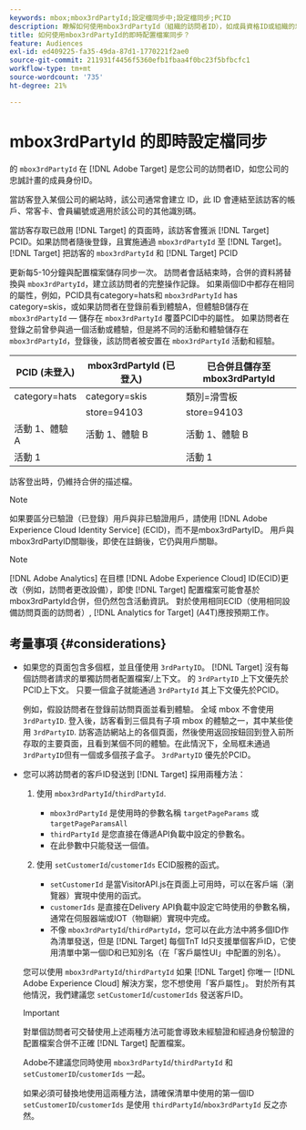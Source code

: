 ```yaml
---
keywords: mbox;mbox3rdPartyId;設定檔同步中;設定檔同步;PCID
description: 瞭解如何使用mbox3rdPartyId（組織的訪問者ID），如成員資格ID或組織的忠誠計畫。
title: 如何使用mbox3rdPartyId的即時配置檔案同步？
feature: Audiences
exl-id: ed409225-fa35-49da-87d1-1770221f2ae0
source-git-commit: 211931f4456f5360efb1fbaa4f0bc23f5bfbcfc1
workflow-type: tm+mt
source-wordcount: '735'
ht-degree: 21%

---
```


# mbox3rdPartyId 的即時設定檔同步

的 `mbox3rdPartyId` 在 [!DNL Adobe Target] 是您公司的訪問者ID，如您公司的忠誠計畫的成員身份ID。

當訪客登入某個公司的網站時，該公司通常會建立 ID，此 ID 會連結至該訪客的帳戶、常客卡、會員編號或適用於該公司的其他識別碼。

當訪客存取已啟用 [!DNL Target] 的頁面時，該訪客會獲派 [!DNL Target] PCID。如果訪問者隨後登錄，且實施通過 `mbox3rdPartyId` 至 [!DNL Target]。 [!DNL Target] 把訪客的 `mbox3rdPartyId` 和 [!DNL Target] PCID

更新每5-10分鐘與配置檔案儲存同步一次。 訪問者會話結束時，合併的資料將替換與 `mbox3rdPartyId`，建立該訪問者的完整操作記錄。 如果兩個ID中都存在相同的屬性，例如，PCID具有category=hats和 `mbox3rdPartyId` has category=skis，或如果訪問者在登錄前看到體驗A，但體驗B儲存在 `mbox3rdPartyId` — 儲存在 `mbox3rdPartyId` 覆蓋PCID中的屬性。 如果訪問者在登錄之前曾參與過一個活動或體驗，但是將不同的活動和體驗儲存在 `mbox3rdPartyId`，登錄後，該訪問者被安置在 `mbox3rdPartyId` 活動和經驗。

| PCID (未登入) | mbox3rdPartyId (已登入) | 已合併且儲存至 mbox3rdPartyId |
|---|---|---|
| category=hats | category=skis | 類別=滑雪板 |
|  | store=94103 | store=94103 |
| 活動 1、體驗 A | 活動 1、體驗 B | 活動 1、體驗 B |
| 活動 1 |  | 活動 1 |

訪客登出時，仍維持合併的描述檔。

>[!NOTE]
>
>如果要區分已驗證（已登錄）用戶與非已驗證用戶，請使用 [!DNL Adobe Experience Cloud Identity Service] (ECID)，而不是mbox3rdPartyID。 用戶與mbox3rdPartyID關聯後，即使在註銷後，它仍與用戶關聯。

>[!NOTE]
>
>[!DNL Adobe Analytics] 在目標 [!DNL Adobe Experience Cloud] ID(ECID)更改（例如，訪問者更改設備），即使 [!DNL Target] 配置檔案可能會基於mbox3rdPartyId合併，但仍然包含活動資訊。 對於使用相同ECID（使用相同設備訪問頁面的訪問者）, [!DNL Analytics for Target] (A4T)應按預期工作。

## 考量事項 {#considerations}

* 如果您的頁面包含多個框，並且僅使用 `3rdPartyID`。 [!DNL Target] 沒有每個訪問者請求的單獨訪問者配置檔案/上下文。 的 `3rdPartyID` 上下文優先於PCID上下文。 只要一個盒子就能通過 `3rdPartyId` 其上下文優先於PCID。

   例如，假設訪問者在登錄前訪問頁面並看到體驗。 全域 mbox 不會使用 `3rdPartyID`. 登入後，訪客看到三個具有子項 mbox 的體驗之一，其中某些使用 `3rdPartyID`. 訪客造訪網站上的各個頁面，然後使用返回按鈕回到登入前所存取的主要頁面，且看到某個不同的體驗。在此情況下，全局框未通過 `3rdPartyID`但有一個或多個孩子盒子。 `3rdPartyID` 優先於PCID。

* 您可以將訪問者的客戶ID發送到 [!DNL Target] 採用兩種方法：

   1. 使用 `mbox3rdPartyId`/`thirdPartyId`.

      * `mbox3rdPartyId` 是使用時的參數名稱 `targetPageParams` 或 `targetPageParamsAll`
      * `thirdPartyId` 是您直接在傳遞API負載中設定的參數名。
      * 在此參數中只能發送一個值。
   1. 使用 `setCustomerId`/`customerIds` ECID服務的函式。

      * `setCustomerId` 是當VisitorAPI.js在頁面上可用時，可以在客戶端（瀏覽器）實現中使用的函式。
      * `customerIds` 是直接在Delivery API負載中設定它時使用的參數名稱，通常在伺服器端或IOT（物聯網）實現中完成。
      * 不像 `mbox3rdPartyId`/`thirdPartyId`，您可以在此方法中將多個ID作為清單發送，但是 [!DNL Target] 每個TnT Id只支援單個客戶ID，它使用清單中第一個ID和已知別名（在「客戶屬性UI」中配置的別名）。

   您可以使用 `mbox3rdPartyId`/`thirdPartyId` 如果 [!DNL Target] 你唯一 [!DNL Adobe Experience Cloud] 解決方案，您不想使用「客戶屬性」。 對於所有其他情況，我們建議您 `setCustomerId`/`customerIds` 發送客戶ID。

   >[!IMPORTANT]
   >
   > 對單個訪問者可交替使用上述兩種方法可能會導致未經驗證和經過身份驗證的配置檔案合併不正確 [!DNL Target] 配置檔案。
   >
   >Adobe不建議您同時使用 `mbox3rdPartyId`/`thirdPartyId` 和 `setCustomerID`/`customerIds` 一起。
   >
   >如果必須可替換地使用這兩種方法，請確保清單中使用的第一個ID `setCustomerID`/`customerIds` 是使用 `thirdPartyId`/`mbox3rdPartyId` 反之亦然。

